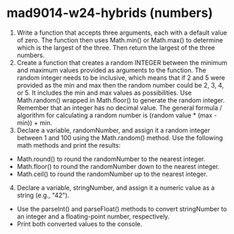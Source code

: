 # mad9014-w24-hybrids (numbers)
1. Write a function that accepts three arguments, each with a default value of zero. The function then uses Math.min() or Math.max() to determine which is the largest of the three. Then return the largest of the three numbers.
2. Create a function that creates a random INTEGER between the minimum and maximum values provided as arguments to the function. The random integer needs to be inclusive, which means that if 2 and 5 were provided as the min and max then the random number could be 2, 3, 4, or 5. It includes the min and max values as possibilities. Use Math.random() wrapped in Math.floor() to generate the random integer. Remember that an integer has no decimal value. The general formula / algorithm for calculating a random number is (random value * (max - min)) + min.
3. Declare a variable, randomNumber, and assign it a random integer between 1 and 100 using the Math.random() method. Use the following math methods and print the results:
* Math.round() to round the randomNumber to the nearest integer.
* Math.floor() to round the randomNumber down to the nearest integer.
* Math.ceil() to round the randomNumber up to the nearest integer.
4. Declare a variable, stringNumber, and assign it a numeric value as a string (e.g., "42").
* Use the parseInt() and parseFloat() methods to convert stringNumber to an integer and a floating-point number, respectively.
* Print both converted values to the console.
